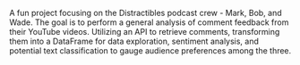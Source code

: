 A fun project focusing on the Distractibles podcast crew - Mark, Bob, and Wade. The goal is to perform a general analysis of comment feedback from their YouTube videos. Utilizing an API to retrieve comments, transforming them into a DataFrame for data exploration, sentiment analysis, and potential text classification to gauge audience preferences among the three.
